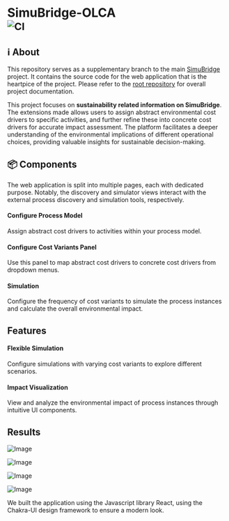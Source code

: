 # SimuBridge-OLCA <br><sub>![CI](https://github.com/INSM-TUM/SimuBridge--Main/actions/workflows/CI.yml/badge.svg)</sub>

## :information_source: About
This repository serves as a supplementary branch to the main [SimuBridge](https://github.com/INSM-TUM/SimuBridge) project. It contains the source code for the web application that is the heartpice of the project. Please refer to the [root repository](https://github.com/INSM-TUM/SimuBridge) for overall project documentation.

This project focuses on **sustainability related information on SimuBridge**. The extensions made allows users to assign abstract environmental cost drivers to specific activities, and further refine these into concrete cost drivers for accurate impact assessment. The platform facilitates a deeper understanding of the environmental implications of different operational choices, providing valuable insights for sustainable decision-making.

## 📦️ Components
The web application is split into multiple pages, each with dedicated purpose.
Notably, the discovery and simulator views interact with the external process discovery and simulation tools, respectively.
#### Configure Process Model
Assign abstract cost drivers to activities within your process model.

#### Configure Cost Variants Panel
Use this panel to map abstract cost drivers to concrete cost drivers from dropdown menus.

#### Simulation
Configure the frequency of cost variants to simulate the process instances and calculate the overall environmental impact.

## Features
#### Flexible Simulation
Configure simulations with varying cost variants to explore different scenarios.

#### Impact Visualization
View and analyze the environmental impact of process instances through intuitive UI components.

## Results


![Image](https://github.com/INSM-TUM-Teaching/SImuBridge-OLCA/assets/92756562/1297a551-6744-4824-ae9b-1d83934f4a2b)

![Image](https://github.com/INSM-TUM-Teaching/SImuBridge-OLCA/assets/92756562/ae5b1599-1a6f-4a73-bf5b-ae5232a0e054)

![Image](https://github.com/INSM-TUM-Teaching/SImuBridge-OLCA/assets/92756562/c24c77ae-8792-4723-860c-55ba507a290d)

![Image](https://github.com/INSM-TUM-Teaching/SImuBridge-OLCA/assets/92756562/8f63b277-1926-44e3-b5f0-0545cf485d22)


We built the application using the Javascript library React, using the Chakra-UI design framework to ensure a modern look.

